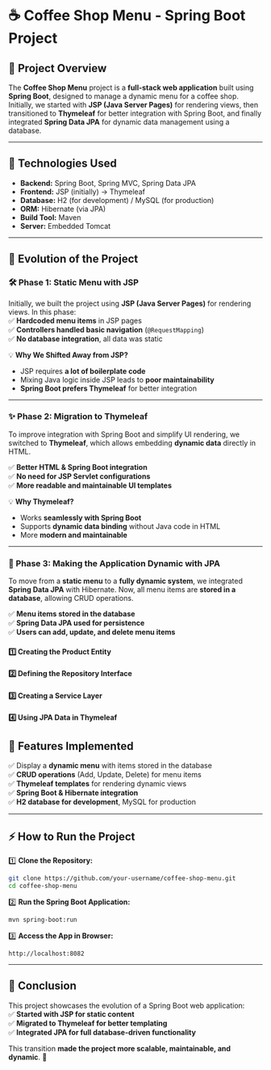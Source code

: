 # ☕ Coffee Shop Menu - Spring Boot Project  

## **📝 Project Overview**  
The **Coffee Shop Menu** project is a **full-stack web application** built using **Spring Boot**, designed to manage a dynamic menu for a coffee shop. 
Initially, we started with **JSP (Java Server Pages)** for rendering views, then transitioned to **Thymeleaf** for better integration with Spring Boot, 
and finally integrated **Spring Data JPA** for dynamic data management using a database.  

---

## **🔧 Technologies Used**  
- **Backend:** Spring Boot, Spring MVC, Spring Data JPA  
- **Frontend:** JSP (initially) → Thymeleaf  
- **Database:** H2 (for development) / MySQL (for production)  
- **ORM:** Hibernate (via JPA)  
- **Build Tool:** Maven  
- **Server:** Embedded Tomcat  

---

## **📌 Evolution of the Project**  

### **🛠️ Phase 1: Static Menu with JSP**  
Initially, we built the project using **JSP (Java Server Pages)** for rendering views. In this phase:  
✅ **Hardcoded menu items** in JSP pages  
✅ **Controllers handled basic navigation** (`@RequestMapping`)  
✅ **No database integration**, all data was static  

💡 **Why We Shifted Away from JSP?**  
- JSP requires **a lot of boilerplate code**  
- Mixing Java logic inside JSP leads to **poor maintainability**  
- **Spring Boot prefers Thymeleaf** for better integration  

---

### **✨ Phase 2: Migration to Thymeleaf**  
To improve integration with Spring Boot and simplify UI rendering, we switched to **Thymeleaf**, which allows embedding **dynamic data** directly in HTML.  

✅ **Better HTML & Spring Boot integration**  
✅ **No need for JSP Servlet configurations**  
✅ **More readable and maintainable UI templates**  

💡 **Why Thymeleaf?**  
- Works **seamlessly with Spring Boot**  
- Supports **dynamic data binding** without Java code in HTML  
- More **modern and maintainable**  

---

### **🚀 Phase 3: Making the Application Dynamic with JPA**  
To move from a **static menu** to a **fully dynamic system**, we integrated **Spring Data JPA** with Hibernate. Now, all menu items are **stored in a database**, allowing CRUD operations.  

✅ **Menu items stored in the database**  
✅ **Spring Data JPA used for persistence**  
✅ **Users can add, update, and delete menu items**  

#### **1️⃣ Creating the Product Entity**
#### **2️⃣ Defining the Repository Interface**
#### **3️⃣ Creating a Service Layer**
#### **4️⃣ Using JPA Data in Thymeleaf**

## **📌 Features Implemented**  
✅ Display a **dynamic menu** with items stored in the database  
✅ **CRUD operations** (Add, Update, Delete) for menu items  
✅ **Thymeleaf templates** for rendering dynamic views  
✅ **Spring Boot & Hibernate integration**  
✅ **H2 database for development**, MySQL for production  

---

## **⚡ How to Run the Project**  

1️⃣ **Clone the Repository:**  
```sh
git clone https://github.com/your-username/coffee-shop-menu.git
cd coffee-shop-menu
```

2️⃣ **Run the Spring Boot Application:**  
```sh
mvn spring-boot:run
```

3️⃣ **Access the App in Browser:**  
```
http://localhost:8082
```
---

## **📜 Conclusion**  
This project showcases the evolution of a Spring Boot web application:  
✅ **Started with JSP for static content**  
✅ **Migrated to Thymeleaf for better templating**  
✅ **Integrated JPA for full database-driven functionality**  

This transition **made the project more scalable, maintainable, and dynamic**. 🚀  
